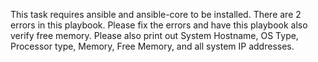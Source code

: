 This task requires ansible and ansible-core to be installed. There are 2 errors in this playbook. Please fix the errors and have this playbook also verify free memory. Please also print out System Hostname, OS Type, Processor type, Memory, Free Memory, and all system IP addresses.